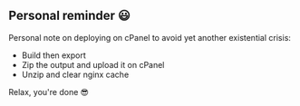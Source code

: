 ## Personal reminder 😃

Personal note on deploying on cPanel to avoid yet another existential crisis:

- Build then export
- Zip the output and upload it on cPanel
- Unzip and clear nginx cache

Relax, you're done 😎

